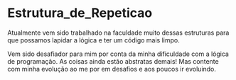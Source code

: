 # Estrutura_de_Repeticao
Atualmente vem sido trabalhado na faculdade muito dessas estruturas para que possamos lapidar a lógica e ter um código mais limpo.

Vem sido desafiador para mim por conta da minha dificuldade com a lógica de programação. As coisas ainda estão abstratas demais! Mas contente com minha evolução ao me por em desafios e aos poucos ir evoluindo.
